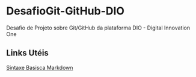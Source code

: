 # DesafioGit-GitHub-DIO
Desafio de Projeto sobre Git/GitHub da plataforma DIO - Digital Innovation One

## Links Utéis
[Sintaxe Basisca Markdown](https://www.markdownguide.org/basic-syntax/)
